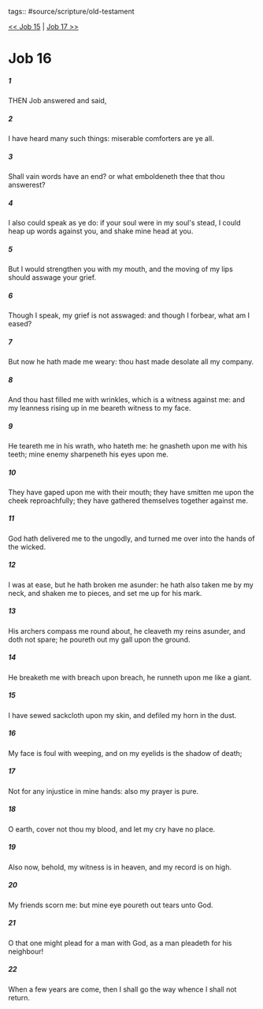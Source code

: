 tags:: #source/scripture/old-testament

[<< Job 15](/old-testament/18_Job/Job_15.md) | [Job 17 >>](/old-testament/18_Job/Job_17.md)

# Job 16

##### 1

THEN Job answered and said,

##### 2

I have heard many such things: miserable comforters are ye all.

##### 3

Shall vain words have an end? or what emboldeneth thee that thou answerest?

##### 4

I also could speak as ye do: if your soul were in my soul's stead, I could heap up words against you, and shake mine head at you.

##### 5

But I would strengthen you with my mouth, and the moving of my lips should asswage your grief.

##### 6

Though I speak, my grief is not asswaged: and though I forbear, what am I eased?

##### 7

But now he hath made me weary: thou hast made desolate all my company.

##### 8

And thou hast filled me with wrinkles, which is a witness against me: and my leanness rising up in me beareth witness to my face.

##### 9

He teareth me in his wrath, who hateth me: he gnasheth upon me with his teeth; mine enemy sharpeneth his eyes upon me.

##### 10

They have gaped upon me with their mouth; they have smitten me upon the cheek reproachfully; they have gathered themselves together against me.

##### 11

God hath delivered me to the ungodly, and turned me over into the hands of the wicked.

##### 12

I was at ease, but he hath broken me asunder: he hath also taken me by my neck, and shaken me to pieces, and set me up for his mark.

##### 13

His archers compass me round about, he cleaveth my reins asunder, and doth not spare; he poureth out my gall upon the ground.

##### 14

He breaketh me with breach upon breach, he runneth upon me like a giant.

##### 15

I have sewed sackcloth upon my skin, and defiled my horn in the dust.

##### 16

My face is foul with weeping, and on my eyelids is the shadow of death;

##### 17

Not for any injustice in mine hands: also my prayer is pure.

##### 18

O earth, cover not thou my blood, and let my cry have no place.

##### 19

Also now, behold, my witness is in heaven, and my record is on high.

##### 20

My friends scorn me: but mine eye poureth out tears unto God.

##### 21

O that one might plead for a man with God, as a man pleadeth for his neighbour!

##### 22

When a few years are come, then I shall go the way whence I shall not return.
